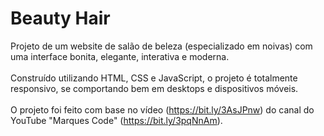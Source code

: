 # Beauty Hair
 
Projeto de um website de salão de beleza (especializado em noivas) com uma interface bonita, elegante, interativa e moderna. <br /><br />
Construído utilizando HTML, CSS e JavaScript, o projeto é totalmente responsivo, se comportando bem em desktops e dispositivos móveis. <br /><br />
O projeto foi feito com base no vídeo (https://bit.ly/3AsJPnw) do canal do YouTube "Marques Code" (https://bit.ly/3pqNnAm). <br /><br />
